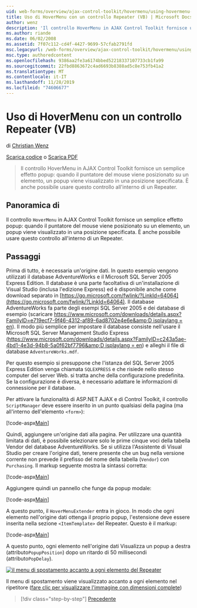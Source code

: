 ```yaml
---
uid: web-forms/overview/ajax-control-toolkit/hovermenu/using-hovermenu-with-a-repeater-control-vb
title: Uso di HoverMenu con un controllo Repeater (VB) | Microsoft Docs
author: wenz
description: 'Il controllo HoverMenu in AJAX Control Toolkit fornisce un semplice effetto popup: quando il puntatore del mouse viene posizionato su un elemento, viene visualizzata una finestra popup in corrispondenza di un oggetto specifi...'
ms.author: riande
ms.date: 06/02/2008
ms.assetid: 7f07c112-cd4f-4427-9699-57cfab2791fd
msc.legacyurl: /web-forms/overview/ajax-control-toolkit/hovermenu/using-hovermenu-with-a-repeater-control-vb
msc.type: authoredcontent
ms.openlocfilehash: 9386aa2fe3a6174bbed52218337107733cb1fa99
ms.sourcegitcommit: 22fbd8863672c4ad6693b8388ad5c8e753fb41a2
ms.translationtype: MT
ms.contentlocale: it-IT
ms.lasthandoff: 11/28/2019
ms.locfileid: "74606677"
---
```

# <a name="using-hovermenu-with-a-repeater-control-vb"></a>Uso di HoverMenu con un controllo Repeater (VB)

di [Christian Wenz](https://github.com/wenz)

[Scarica codice](https://download.microsoft.com/download/b/0/6/b06fe835-5b8f-4c00-aef8-062c19d75b95/HoverMenu1.vb.zip) o [Scarica PDF](https://download.microsoft.com/download/b/6/a/b6ae89ee-df69-4c87-9bfb-ad1eb2b23373/hovermenu1VB.pdf)

> Il controllo HoverMenu in AJAX Control Toolkit fornisce un semplice effetto popup: quando il puntatore del mouse viene posizionato su un elemento, un popup viene visualizzato in una posizione specificata. È anche possibile usare questo controllo all'interno di un Repeater.

## <a name="overview"></a>Panoramica di

Il controllo `HoverMenu` in AJAX Control Toolkit fornisce un semplice effetto popup: quando il puntatore del mouse viene posizionato su un elemento, un popup viene visualizzato in una posizione specificata. È anche possibile usare questo controllo all'interno di un Repeater.

## <a name="steps"></a>Passaggi

Prima di tutto, è necessaria un'origine dati. In questo esempio vengono utilizzati il database AdventureWorks e il Microsoft SQL Server 2005 Express Edition. Il database è una parte facoltativa di un'installazione di Visual Studio (inclusa l'edizione Express) ed è disponibile anche come download separato in [https://go.microsoft.com/fwlink/?LinkId=64064](https://go.microsoft.com/fwlink/?LinkId=64064). Il database AdventureWorks fa parte degli esempi SQL Server 2005 e dei database di esempio (scaricare [https://www.microsoft.com/downloads/details.aspx?FamilyID=e719ecf7-9f46-4312-af89-6ad8702e4e6e&amp;D isplaylang = en](https://www.microsoft.com/downloads/details.aspx?FamilyID=e719ecf7-9f46-4312-af89-6ad8702e4e6e&amp;DisplayLang=en)). Il modo più semplice per impostare il database consiste nell'usare il Microsoft SQL Server Management Studio Express ([https://www.microsoft.com/downloads/details.aspx?FamilyID=c243a5ae-4bd1-4e3d-94b8-5a0f62bf7796&amp;D isplaylang = en](https://www.microsoft.com/downloads/details.aspx?FamilyID=c243a5ae-4bd1-4e3d-94b8-5a0f62bf7796&amp;DisplayLang=en)) e alleghi il file di database `AdventureWorks.mdf`.

Per questo esempio si presuppone che l'istanza del SQL Server 2005 Express Edition venga chiamata `SQLEXPRESS` e che risiede nello stesso computer del server Web. si tratta anche della configurazione predefinita. Se la configurazione è diversa, è necessario adattare le informazioni di connessione per il database.

Per attivare la funzionalità di ASP.NET AJAX e di Control Toolkit, il controllo `ScriptManager` deve essere inserito in un punto qualsiasi della pagina (ma all'interno dell'elemento `<form>`):

[!code-aspx[Main](using-hovermenu-with-a-repeater-control-vb/samples/sample1.aspx)]

Quindi, aggiungere un'origine dati alla pagina. Per utilizzare una quantità limitata di dati, è possibile selezionare solo le prime cinque voci della tabella Vendor del database AdventureWorks. Se si utilizza l'Assistente di Visual Studio per creare l'origine dati, tenere presente che un bug nella versione corrente non prevede il prefisso del nome della tabella (`Vendor`) con `Purchasing`. Il markup seguente mostra la sintassi corretta:

[!code-aspx[Main](using-hovermenu-with-a-repeater-control-vb/samples/sample2.aspx)]

Aggiungere quindi un pannello che funge da popup modale:

[!code-aspx[Main](using-hovermenu-with-a-repeater-control-vb/samples/sample3.aspx)]

A questo punto, il `HoverMenuExtender` entra in gioco. In modo che ogni elemento nell'origine dati ottenga il proprio popup, l'estensione deve essere inserita nella sezione `<ItemTemplate>` del Repeater. Questo è il markup:

[!code-aspx[Main](using-hovermenu-with-a-repeater-control-vb/samples/sample4.aspx)]

A questo punto, ogni elemento nell'origine dati Visualizza un popup a destra (attributo`PopupPosition`) dopo un ritardo di 50 millisecondi (attributo`PopDelay`).

[![il menu di spostamento accanto a ogni elemento del Repeater](using-hovermenu-with-a-repeater-control-vb/_static/image2.png)](using-hovermenu-with-a-repeater-control-vb/_static/image1.png)

Il menu di spostamento viene visualizzato accanto a ogni elemento nel ripetitore ([fare clic per visualizzare l'immagine con dimensioni complete](using-hovermenu-with-a-repeater-control-vb/_static/image3.png))

> [!div class="step-by-step"]
> [Precedente](using-hovermenu-with-a-repeater-control-cs.md)
